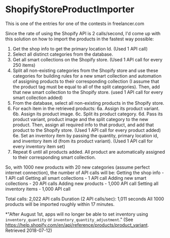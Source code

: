 # ShopifyStoreProductImporter
This is one of the entries for one of the contests in freelancer.com

Since the rate of using the Shopify API is 2 calls/second, I'd come up with this solution on how to import the products in the fastest way possible:
1. Get the shop info to get the primary location Id. (Used 1 API call)
2. Select all distinct categories from the database.
3. Get all smart collections on the Shopify store. (Used 1 API call for every 250 items)
4. Split all non-existing categories from the Shopify store and use these categories for building rules for a new smart collection and automation of assigning products to their corresponding collection (I assume that the product tag must be equal to all of the split categories). Then, add that new smart collection to the Shopify store. (used 1 API call for every smart collection added)
5. From the database, select all non-existing products in the Shopify store.
6. For each item in the retrieved products:
	6a. Assign its product variant.
	6b. Assign its product image.
	6c. Split its product category.
	6d. Pass its product variant, product image and the split category to the new product. Then, assign all required info to that product, and add that product to the Shopify store. (Used 1 API call for every product added)
	6e. Set an inventory item by passing the quantity, primary location id, and inventory item id (from its product variant). (Used 1 API call for every inventory item set)
7. Repeat 6 until all products added. All product are automatically assigned to their corresponding smart collection.

So, with 1000 new products with 20 new categories (assume perfect internet connection), the number of API calls will be:
Getting the shop info - 1 API call
Getting all smart collections  - 1 API call
Adding new smart collections - 20 API calls
Adding new products - 1,000 API call
Setting all inventory items - 1,000 API call

Total calls: 2,022 API calls
Duration (2 API calls/sec): 1,011 seconds
All 1000 products will be imported roughly within 17 minutes.

*"After August 1st, apps will no longer be able to set inventory using `inventory_quantity` or `inventory_quantity_adjustment`." (See https://help.shopify.com/en/api/reference/products/product_variant. Retrieved 2018-07-12)
